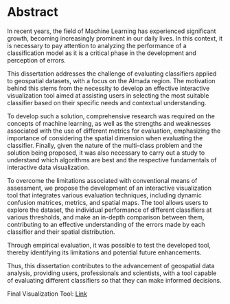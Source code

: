 # Abstract

In recent years, the field of Machine Learning has experienced significant growth, becoming
increasingly prominent in our daily lives. In this context, it is necessary to pay
attention to analyzing the performance of a classification model as it is a critical phase in
the development and perception of errors.

This dissertation addresses the challenge of evaluating classifiers applied to geospatial
datasets, with a focus on the Almada region. The motivation behind this stems from
the necessity to develop an effective interactive visualization tool aimed at assisting
users in selecting the most suitable classifier based on their specific needs and contextual
understanding.

To develop such a solution, comprehensive research was required on the concepts
of machine learning, as well as the strengths and weaknesses associated with the use of
different metrics for evaluation, emphasizing the importance of considering the spatial
dimension when evaluating the classifier. Finally, given the nature of the multi-class
problem and the solution being proposed, it was also necessary to carry out a study to
understand which algorithms are best and the respective fundamentals of interactive data
visualization.

To overcome the limitations associated with conventional means of assessment, we
propose the development of an interactive visualization tool that integrates various evaluation
techniques, including dynamic confusion matrices, metrics, and spatial maps. The
tool allows users to explore the dataset, the individual performance of different classifiers
at various thresholds, and make an in-depth comparison between them, contributing to an
effective understanding of the errors made by each classifier and their spatial distribution.

Through empirical evaluation, it was possible to test the developed tool, thereby
identifying its limitations and potential future enhancements.

Thus, this dissertation contributes to the advancement of geospatial data analysis,
providing users, professionals and scientists, with a tool capable of evaluating different
classifiers so that they can make informed decisions.

Final Visualization Tool: [Link](https://public.tableau.com/app/profile/.lvaro.souza/vizzes)
